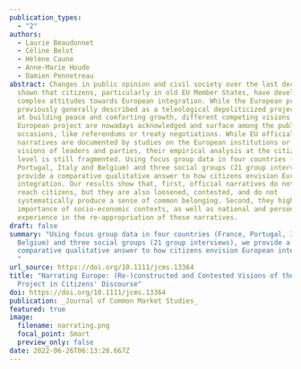 ```yaml
---
publication_types:
  - "2"
authors:
  - Laurie Beaudonnet
  - Céline Belot
  - Hélène Caune
  - Anne-Marie Houde
  - Damien Pennetreau
abstract: Changes in public opinion and civil society over the last decade have
  shown that citizens, particularly in old EU Member States, have developed more
  complex attitudes towards European integration. While the European project was
  previously generally described as a teleological depoliticized project, aiming
  at building peace and comforting growth, different competing visions of the
  European project are nowadays acknowledged and surface among the public on
  occasions, like referendums or treaty negotiations. While EU official
  narratives are documented by studies on the European institutions or the
  visions of leaders and parties, their empirical analysis at the citizens'
  level is still fragmented. Using focus group data in four countries (France,
  Portugal, Italy and Belgium) and three social groups (21 group interviews), we
  provide a comparative qualitative answer to how citizens envision European
  integration. Our results show that, first, official narratives do not fail to
  reach citizens, but they are also loosened, contested, and do not
  systematically produce a sense of common belonging. Second, they highlight the
  importance of socio-economic contexts, as well as national and personal
  experience in the re-appropriation of these narratives.
draft: false
summary: "Using focus group data in four countries (France, Portugal, Italy and
  Belgium) and three social groups (21 group interviews), we provide a
  comparative qualitative answer to how citizens envision European integration.
  "
url_source: https://doi.org/10.1111/jcms.13364
title: "Narrating Europe: (Re-)constructed and Contested Visions of the European
  Project in Citizens' Discourse"
doi: https://doi.org/10.1111/jcms.13364
publication: _Journal of Common Market Studies_
featured: true
image:
  filename: narrating.png
  focal_point: Smart
  preview_only: false
date: 2022-06-26T06:13:28.667Z
---
```

